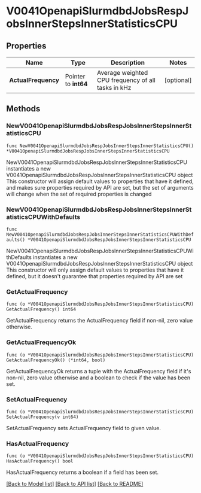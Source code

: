 # V0041OpenapiSlurmdbdJobsRespJobsInnerStepsInnerStatisticsCPU

## Properties

Name | Type | Description | Notes
------------ | ------------- | ------------- | -------------
**ActualFrequency** | Pointer to **int64** | Average weighted CPU frequency of all tasks in kHz | [optional] 

## Methods

### NewV0041OpenapiSlurmdbdJobsRespJobsInnerStepsInnerStatisticsCPU

`func NewV0041OpenapiSlurmdbdJobsRespJobsInnerStepsInnerStatisticsCPU() *V0041OpenapiSlurmdbdJobsRespJobsInnerStepsInnerStatisticsCPU`

NewV0041OpenapiSlurmdbdJobsRespJobsInnerStepsInnerStatisticsCPU instantiates a new V0041OpenapiSlurmdbdJobsRespJobsInnerStepsInnerStatisticsCPU object
This constructor will assign default values to properties that have it defined,
and makes sure properties required by API are set, but the set of arguments
will change when the set of required properties is changed

### NewV0041OpenapiSlurmdbdJobsRespJobsInnerStepsInnerStatisticsCPUWithDefaults

`func NewV0041OpenapiSlurmdbdJobsRespJobsInnerStepsInnerStatisticsCPUWithDefaults() *V0041OpenapiSlurmdbdJobsRespJobsInnerStepsInnerStatisticsCPU`

NewV0041OpenapiSlurmdbdJobsRespJobsInnerStepsInnerStatisticsCPUWithDefaults instantiates a new V0041OpenapiSlurmdbdJobsRespJobsInnerStepsInnerStatisticsCPU object
This constructor will only assign default values to properties that have it defined,
but it doesn't guarantee that properties required by API are set

### GetActualFrequency

`func (o *V0041OpenapiSlurmdbdJobsRespJobsInnerStepsInnerStatisticsCPU) GetActualFrequency() int64`

GetActualFrequency returns the ActualFrequency field if non-nil, zero value otherwise.

### GetActualFrequencyOk

`func (o *V0041OpenapiSlurmdbdJobsRespJobsInnerStepsInnerStatisticsCPU) GetActualFrequencyOk() (*int64, bool)`

GetActualFrequencyOk returns a tuple with the ActualFrequency field if it's non-nil, zero value otherwise
and a boolean to check if the value has been set.

### SetActualFrequency

`func (o *V0041OpenapiSlurmdbdJobsRespJobsInnerStepsInnerStatisticsCPU) SetActualFrequency(v int64)`

SetActualFrequency sets ActualFrequency field to given value.

### HasActualFrequency

`func (o *V0041OpenapiSlurmdbdJobsRespJobsInnerStepsInnerStatisticsCPU) HasActualFrequency() bool`

HasActualFrequency returns a boolean if a field has been set.


[[Back to Model list]](../README.md#documentation-for-models) [[Back to API list]](../README.md#documentation-for-api-endpoints) [[Back to README]](../README.md)


